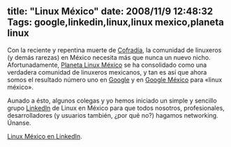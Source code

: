 title: "Linux México"
date: 2008/11/9 12:48:32
Tags: google,linkedin,linux,linux mexico,planeta linux
---
Con la reciente y repentina muerte de <a href="http://cofradia.org">Cofradía</a>, la comunidad de linuxeros (y demás rarezas) en México necesita más que nunca un nuevo nicho. Afortunadamente, <a href="http://mx.planetalinux.org">Planeta Linux México</a> se ha consolidado como una verdadera comunidad de linuxeros mexicanos, y tan es así que ahora somos el resultado número uno en <a href="http://google.com">Google</a> y en <a href="http://google.com.mx">Google México</a> para «linux méxico».

Aunado a ésto, algunos colegas y yo hemos iniciado un simple y sencillo grupo <a href="http://linkedin.com">LinkedIn</a> de Linux en México para que todos nosotros, profesionales, desarrolladores (y usuarios también, ¿por qué no?) hagamos networking. Únanse.

<a href="http://awbox.com/fyC2">Linux México en LinkedIn</a>.